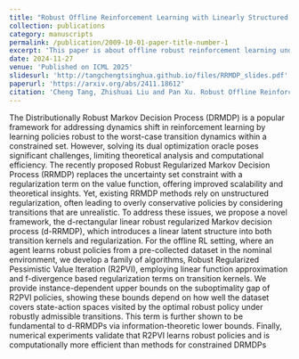 ```yaml
---
title: "Robust Offline Reinforcement Learning with Linearly Structured f-Divergence Regularization"
collection: publications
category: manuscripts
permalink: /publication/2009-10-01-paper-title-number-1
excerpt: 'This paper is about offline robust reinforcement learning under function approximation'
date: 2024-11-27
venue: 'Published on ICML 2025'
slidesurl: 'http://tangchengtsinghua.github.io/files/RRMDP_slides.pdf'
paperurl: 'https://arxiv.org/abs/2411.18612'
citation: 'Cheng Tang, Zhishuai Liu and Pan Xu. Robust Offline Reinforcement Learning with Linearly Structured f-Divergence Regularization. arXiv preprint 2411.18612, 2024.'
---
```


The Distributionally Robust Markov Decision Process (DRMDP) is a popular framework for addressing dynamics shift in reinforcement learning by learning policies robust to the worst-case transition dynamics within a constrained set. However, solving its dual optimization oracle poses significant challenges, limiting theoretical analysis and computational efficiency. The recently proposed Robust Regularized Markov Decision Process (RRMDP) replaces the uncertainty set constraint with a regularization term on the value function, offering improved scalability and theoretical insights. Yet, existing RRMDP methods rely on unstructured regularization, often leading to overly conservative policies by considering transitions that are unrealistic. To address these issues, we propose a novel framework, the d-rectangular linear robust regularized Markov decision process (d-RRMDP), which introduces a linear latent structure into both transition kernels and regularization. For the offline RL setting, where an agent learns robust policies from a pre-collected dataset in the nominal environment, we develop a family of algorithms, Robust Regularized Pessimistic Value Iteration (R2PVI), employing linear function approximation and f-divergence based regularization terms on transition kernels. We provide instance-dependent upper bounds on the suboptimality gap of R2PVI policies, showing these bounds depend on how well the dataset covers state-action spaces visited by the optimal robust policy under robustly admissible transitions. This term is further shown to be fundamental to d-RRMDPs via information-theoretic lower bounds. Finally, numerical experiments validate that R2PVI learns robust policies and is computationally more efficient than methods for constrained DRMDPs